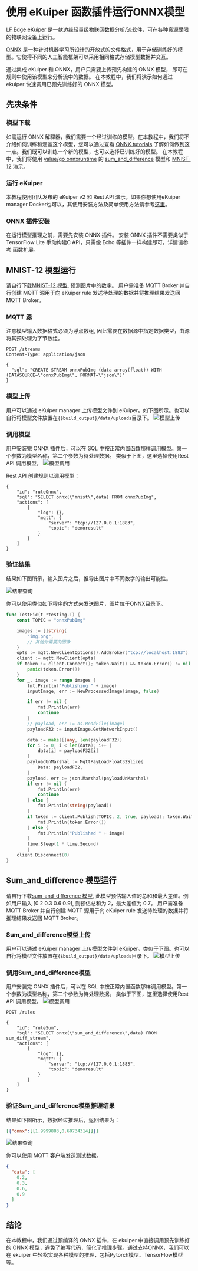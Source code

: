 # 使用 eKuiper 函数插件运行ONNX模型

[LF Edge eKuiper](https://www.lfedge.org/projects/ekuiper/) 是一款边缘轻量级物联网数据分析/流软件，可在各种资源受限的物联网设备上运行。

[ONNX](https://onnx.ai/get-started.html) 是一种针对机器学习所设计的开放式的文件格式，用于存储训练好的模型。它使得不同的人工智能框架可以采用相同格式存储模型数据并交互。

通过集成 eKuiper 和 ONNX，用户只需要上传预先构建的 ONNX 模型， 即可在规则中使用该模型来分析流中的数据。 在本教程中，我们将演示如何通过 ekuiper 快速调用已预先训练好的 ONNX 模型。

## 先决条件

### 模型下载

如需运行 ONNX 解释器，我们需要一个经过训练的模型。在本教程中，我们将不介绍如何训练和涵盖这个模型，您可以通过查看 [ONNX tutorials](https://github.com/onnx/tutorials#converting-to-onnx-format) 了解如何做到这一点。我们既可以训练一个新的模型，也可以选择已训练好的模型。
在本教程中，我们将使用 [yalue/go onnxruntime](https://github.com/yalue/onnxruntime_go_examples) 的 [sum_and_difference](https://github.com/yalue/onnxruntime_go_examples/tree/master/sum_and_difference) 模型和 [MNIST-12](https://github.com/onnx/models/tree/ddbbd1274c8387e3745778705810c340dea3d8c7/validated/vision/classification/mnist) 演示。

### 运行 eKuiper

本教程使用团队发布的 eKuiper v2 和 Rest API 演示。如果你想使用eKuiper manager Docker也可以，其使用安装方法及简单使用方法请参考[这里](https://hub.docker.com/r/emqx/ekuiper-manager)。

### ONNX 插件安装

在运行模型推理之前，需要先安装 ONNX 插件。
安装 ONNX 插件不需要类似于 TensorFlow Lite 手动构建C API，只需像 Echo 等插件一样构建即可，详情请参考 [函数扩展](https://ekuiper.org/docs/zh/latest/extension/native/develop/function.html)。

## MNIST-12 模型运行

请自行下载[MNIST-12 模型](https://github.com/onnx/models/blob/ddbbd1274c8387e3745778705810c340dea3d8c7/validated/vision/classification/mnist/model/mnist-12.onnx), 预测图片中的数字。
用户需准备 MQTT Broker 并自行创建 MQTT 源用于向 eKuiper rule 发送待处理的数据并将推理结果发送回 MQTT Broker。

### MQTT 源

注意模型输入数据格式必须为浮点数组, 因此需要在数据源中指定数据类型，由源将其预处理为字节数组。

```shell
POST /streams 
Content-Type: application/json

{
  "sql": "CREATE STREAM onnxPubImg (data array(float)) WITH (DATASOURCE=\"onnxPubImg\", FORMAT=\"json\")"
}
```

### 模型上传

用户可以通过 eKuiper manager 上传模型文件到 eKuiper。如下图所示。也可以自行将模型文件放置在`{$build_output}/data/uploads`目录下。
![模型上传](../../resources/sin_upload.png)

### 调用模型

用户安装完 ONNX 插件后，可以在 SQL 中按正常内置函数那样调用模型。第一个参数为模型名称，第二个参数为待处理数据。
类似于下图，这里选择使用Rest API 调用模型。
![模型调用](../../resources/tflite_sin_rule.png)

Rest API 创建规则以调用模型：

```shell
{
    "id": "ruleOnnx",
    "sql": "SELECT onnx(\"mnist\",data) FROM onnxPubImg",
    "actions": [
        {
            "log": {},
            "mqtt": {
                "server": "tcp://127.0.0.1:1883",
                "topic": "demoresult"
            }
        }
    ]
}
```

### 验证结果

结果如下图所示，输入图片之后，推导出图片中不同数字的输出可能性。

![结果查询](../../../resources/mqttx_mnist.png)

你可以使用类似如下程序的方式来发送图片，图片位于ONNX目录下。

```go
func TestPic(t *testing.T) {
    const TOPIC = "onnxPubImg"

    images := []string{
        "img.png",
        // 其他你需要的图像
    }
    opts := mqtt.NewClientOptions().AddBroker("tcp://localhost:1883")
    client := mqtt.NewClient(opts)
    if token := client.Connect(); token.Wait() && token.Error() != nil {
        panic(token.Error())
    }
    for _, image := range images {
        fmt.Println("Publishing " + image)
        inputImage, err := NewProcessedImage(image, false)

        if err != nil {
            fmt.Println(err)
            continue
        }
        // payload, err := os.ReadFile(image)
        payloadF32 := inputImage.GetNetworkInput()

        data := make([]any, len(payloadF32))
        for i := 0; i < len(data); i++ {
            data[i] = payloadF32[i]
        }
        payloadUnMarshal := MqttPayLoadFloat32Slice{
            Data: payloadF32,
        }
        payload, err := json.Marshal(payloadUnMarshal)
        if err != nil {
            fmt.Println(err)
            continue
        } else {
            fmt.Println(string(payload))
        }
        if token := client.Publish(TOPIC, 2, true, payload); token.Wait() && token.Error() != nil {
            fmt.Println(token.Error())
        } else {
            fmt.Println("Published " + image)
        }
        time.Sleep(1 * time.Second)
        }
    client.Disconnect(0)
}
```

## Sum_and_difference 模型运行

请自行下载[sum_and_difference 模型](https://github.com/yalue/onnxruntime_go_examples/blob/master/sum_and_difference/sum_and_difference.onnx), 此模型预估输入值的总和和最大差值。例如用户输入 [0.2 0.3 0.6 0.9], 则预估总和为 2，最大差值为 0.7。
用户需准备 MQTT Broker 并自行创建 MQTT 源用于向 eKuiper rule 发送待处理的数据并将推理结果发送回 MQTT Broker。

### Sum_and_difference模型上传

用户可以通过 eKuiper manager 上传模型文件到 eKuiper。类似于下图。也可以自行将模型文件放置在`{$build_output}/data/uploads`目录下。
![模型上传](../../resources/mobilenet_upload.png)

### 调用Sum_and_difference模型

用户安装完 ONNX 插件后，可以在 SQL 中按正常内置函数那样调用模型。第一个参数为模型名称，第二个参数为待处理数据。
类似于下图，这里选择使用Rest API 调用模型。
![模型调用](../../resources/tflite_sin_rule.png)

```shell
POST /rules 

{
    "id": "ruleSum",
    "sql": "SELECT onnx(\"sum_and_difference\",data) FROM sum_diff_stream",
    "actions": [
        {
            "log": {},
            "mqtt": {
                "server": "tcp://127.0.0.1:1883",
                "topic": "demoresult"
            }
        }
    ]
}
```

### 验证Sum_and_difference模型推理结果

结果如下图所示，数据经过推理后，返回结果为：

```json
[{"onnx":[[1.9999883,0.60734314]]}]
```

![结果查询](../../../resources/mqttx_sum_and_difference.png)

你可以使用 MQTT 客户端发送测试数据。

```json
{
  "data": [
    0.2,
    0.3,
    0.6,
    0.9
  ]
}
```

## 结论

在本教程中，我们通过预编译的 ONNX 插件，在 ekuiper 中直接调用预先训练好的 ONNX 模型，避免了编写代码，简化了推理步骤。通过支持ONNX，我们可以在 ekuiper 中轻松实现各种模型的推理，包括Pytorch模型、TensorFlow模型等。
